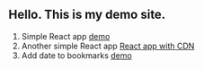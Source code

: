 
## Hello. This is my demo site.

1. Simple React app [demo](https://exile2003.github.io/ind)
2. Another simple React app [React app with CDN](https://exile2003.github.io/out_of_use)
3. Add date to bookmarks [demo](https://exile2003.github.io/modify-bookmarks/dist)


